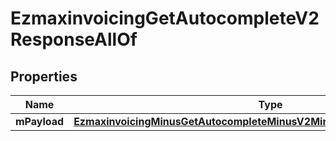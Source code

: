 
# EzmaxinvoicingGetAutocompleteV2ResponseAllOf

## Properties
Name | Type | Description | Notes
------------ | ------------- | ------------- | -------------
**mPayload** | [**EzmaxinvoicingMinusGetAutocompleteMinusV2MinusResponseMinusMPayload**](EzmaxinvoicingMinusGetAutocompleteMinusV2MinusResponseMinusMPayload.md) |  | 



